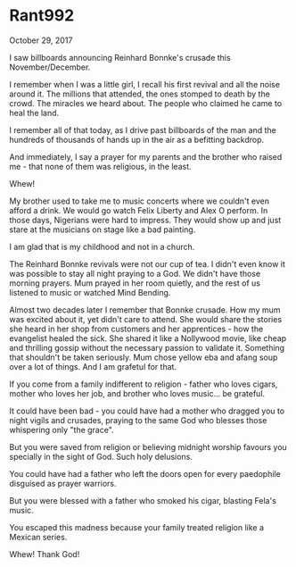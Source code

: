 # Rant992



October 29, 2017

I saw billboards announcing Reinhard Bonnke's  crusade this November/December.

I remember when I was a little girl, I recall his first revival and all the noise around it. The millions that attended, the ones stomped to death by the crowd. The miracles we heard about. The people who claimed he came to heal the land.

I remember all of that today, as I drive past billboards of the man and the hundreds of thousands of hands up in the air as a befitting  backdrop. 

And immediately, I say a prayer for my parents and the brother who raised me - that none of them was religious, in the least.

Whew!

My brother used to take me to music concerts where we couldn't even afford a drink. We would go watch Felix Liberty and Alex O perform. In those days, Nigerians were hard to impress. They would show up and just stare at the musicians on stage like a bad painting.

I am glad that is my childhood and not in a church. 

The Reinhard Bonnke revivals were not our cup of tea. I didn't even know it was possible to stay all night praying to a God. We didn't have those morning prayers. Mum prayed in her room quietly, and the rest of us listened to music or watched Mind Bending.

Almost two decades later I remember that Bonnke crusade. How my mum was excited about it, yet didn't care to attend. She would share the stories she heard in her shop from customers and her apprentices - how the evangelist healed the sick. She shared it like a Nollywood movie, like cheap and thrilling gossip without the necessary passion to validate it. Something that shouldn't be taken seriously. Mum chose yellow eba and afang soup over a lot of things. And I am grafetul for that.

If you come from a family indifferent to religion - father who loves cigars, mother who loves her job, and brother who loves music... be grateful. 

It could have been bad - you could have had a mother who dragged you to night vigils and crusades, praying to the same God who blesses those whispering only "the grace".

But you were saved from religion or believing midnight worship favours you specially in the sight of God. Such holy delusions. 

You could have had a father who left the doors open for every paedophile disguised as prayer warriors.

But you were blessed with a father who smoked his cigar, blasting Fela's music.

You escaped this madness because your family treated religion like a Mexican series.

Whew! Thank God!